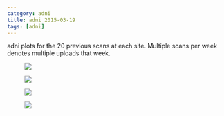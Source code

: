 ```yaml
---
category: adni
title: adni 2015-03-19
tags: [adni]
---
```

adni plots for the 20 previous scans at each site. Multiple scans per week denotes multiple uploads that week.
<figure>
    <a href="{{ production_url }}/spins/assets/images/adni/15-03-19_ADNI_QC.png"><img src="{{ production_url }}/spins/assets/images/adni/15-03-19_ADNI_QC.png"></a>
</figure>

<figure>
    <a href="{{ production_url }}/spins/assets/images/adni/15-03-19_ADNI_QC_CMH.png"><img src="{{ production_url }}/spins/assets/images/adni/15-03-19_ADNI_QC_CMH.png"></a>
</figure>

<figure>
    <a href="{{ production_url }}/spins/assets/images/adni/15-03-19_ADNI_QC_MRC.png"><img src="{{ production_url }}/spins/assets/images/adni/15-03-19_ADNI_QC_MRC.png"></a>
</figure>

<figure>
    <a href="{{ production_url }}/spins/assets/images/adni/15-03-19_ADNI_QC_ZHH.png"><img src="{{ production_url }}/spins/assets/images/adni/15-03-19_ADNI_QC_ZHH.png"></a>
</figure>

